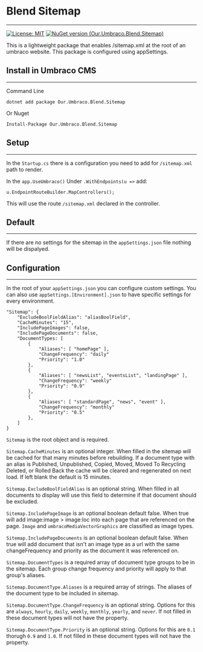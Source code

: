 # Blend Sitemap
-----

[![License: MIT](https://img.shields.io/badge/License-MIT-yellow.svg)](https://opensource.org/licenses/MIT)
[![NuGet version (Our.Umbraco.Blend.Sitemap)](https://img.shields.io/nuget/v/Our.Umbraco.Blend.Sitemap.svg?style=flat-square)](https://www.nuget.org/packages/Our.Umbraco.Blend.Sitemap/)

This is a lightweight package that enables /sitemap.xml at the root of an umbraco website. This package is configured using appSettings.

## Install in Umbraco CMS
---
Command Line
```
dotnet add package Our.Umbraco.Blend.Sitemap
```

Or Nuget
```
Install-Package Our.Umbraco.Blend.Sitemap
```

## Setup
---
In the `Startup.cs` there is a configuration you need to add for `/sitemap.xml` path to render.

In the `app.UseUmbraco()` Under `.WithEndpoints(u =>` add:
```
u.EndpointRouteBuilder.MapControllers();
```
This will use the route `/sitemap.xml` declared in the controller.

## Default
---
If there are no settings for the sitemap in the `appSettings.json` file nothing will be dispalyed.

## Configuration
---
In the root of your `appSettings.json` you can configure custom settings. You can also use `appSettings.[Environment].json` to have specific settings for every environment.
```
"Sitemap": {
    "ExcludeBoolFieldAlias": "aliasBoolField",
    "CacheMinutes": "15",
    "IncludePageImages": false,
    "IncludePageDocuments": false,
    "DocumentTypes: [
        {
            "Aliases": [ "homePage" ],
            "ChangeFrequency": "daily"
            "Priority": "1.0"
        },
        {
            "Aliases": [ "newsList", "eventsList", "landingPage" ],
            "ChangeFrequency": "weekly"
            "Priority": "0.9"
        },
        {
            "Aliases": [ "standardPage", "news", "event" ],
            "ChangeFrequency": "monthly"
            "Priority": "0.5"
        },
    ]
}
```

`Sitemap` is the root object and is required.

`Sitemap.CacheMinutes` is an optional integer. When filled in the sitemap will be cached for that many minutes before rebuilding. If a document type with an alias is Published, Unpublished, Copied, Moved, Moved To Recycling Deleted, or Rolled Back the cache will be cleared and regenerated on next load. If left blank the default is 15 minutes.

`Sitemap.ExcludeBoolFieldAlias` is an optional string. When filled in all documents to display will use this field to determine if that document should be excluded.

`Sitemap.IncludePageImage` is an optional boolean default false. When true will add image:image > image:loc into each page that are referenced on the page. `Image` and `umbracoMediaVectorGraphics` are classified as image types.

`Sitemap.IncludePageDocuments` is an optional boolean default false. When true will add document that isn't an image type as a url with the same changeFrequency and priority as the document it was referenced on.

`Sitemap.DocumentTypes` is a required array of document type groups to be in the sitemap. Each group change frequency and priority will apply to that group's aliases.

`Sitemap.DocumentType.Aliases` is a required array of strings. The aliases of the document type to be included in sitemap.

`Sitemap.DocumentType.ChangeFrequency` is an optional string. Options for this are `always`, `hourly`, `daily`, `weekly`, `monthly`, `yearly`, and `never`. If not filled in these document types will not have the property.

`Sitemap.DocumentType.Priority` is an optional string. Options for this are `0.1` thorugh `0.9` and `1.0`. If not filled in these document types will not have the property.